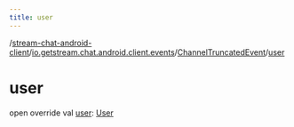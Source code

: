 ```yaml
---
title: user
---
```

/[stream-chat-android-client](../../index.md)/[io.getstream.chat.android.client.events](../index.md)/[ChannelTruncatedEvent](index.md)/[user](user.md)  
  
  
  
# user  
open override val [user](user.md): [User](../../io.getstream.chat.android.client.models/User/index.md)

